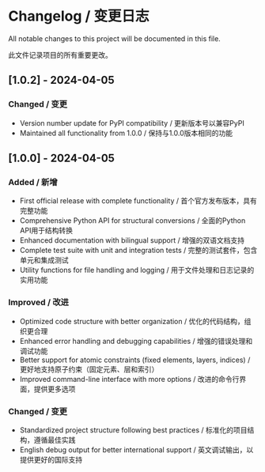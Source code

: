 # Changelog / 变更日志

All notable changes to this project will be documented in this file.

此文件记录项目的所有重要更改。

## [1.0.2] - 2024-04-05

### Changed / 变更
- Version number update for PyPI compatibility / 更新版本号以兼容PyPI
- Maintained all functionality from 1.0.0 / 保持与1.0.0版本相同的功能

## [1.0.0] - 2024-04-05

### Added / 新增
- First official release with complete functionality / 首个官方发布版本，具有完整功能
- Comprehensive Python API for structural conversions / 全面的Python API用于结构转换
- Enhanced documentation with bilingual support / 增强的双语文档支持
- Complete test suite with unit and integration tests / 完整的测试套件，包含单元和集成测试
- Utility functions for file handling and logging / 用于文件处理和日志记录的实用功能

### Improved / 改进
- Optimized code structure with better organization / 优化的代码结构，组织更合理
- Enhanced error handling and debugging capabilities / 增强的错误处理和调试功能
- Better support for atomic constraints (fixed elements, layers, indices) / 更好地支持原子约束（固定元素、层和索引）
- Improved command-line interface with more options / 改进的命令行界面，提供更多选项

### Changed / 变更
- Standardized project structure following best practices / 标准化的项目结构，遵循最佳实践
- English debug output for better international support / 英文调试输出，以提供更好的国际支持